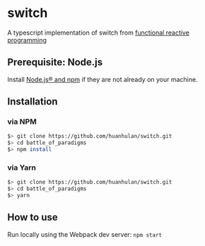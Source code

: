 # switch

A typescript implementation of switch from [functional reactive programming](https://www.amazon.com/Functional-Reactive-Programming-Stephen-Blackheath/dp/1633430103)

## Prerequisite: Node.js

Install [Node.js® and npm](https://nodejs.org/en/download/current/) if they are not already on your machine.

## Installation

### via NPM
```bash
$> git clone https://github.com/huanhulan/switch.git
$> cd battle_of_paradigms
$> npm install
```

### via Yarn
```bash
$> git clone https://github.com/huanhulan/switch.git
$> cd battle_of_paradigms
$> yarn
```

## How to use

Run locally using the Webpack dev server: `npm start`
